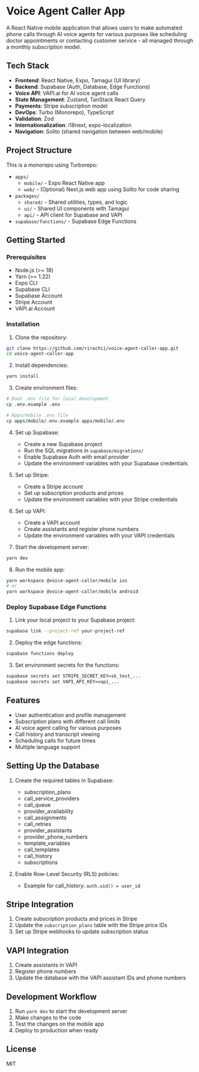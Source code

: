 # Voice Agent Caller App

A React Native mobile application that allows users to make automated phone calls through AI voice agents for various purposes like scheduling doctor appointments or contacting customer service - all managed through a monthly subscription model.

## Tech Stack

- **Frontend**: React Native, Expo, Tamagui (UI library)
- **Backend**: Supabase (Auth, Database, Edge Functions)
- **Voice API**: VAPI.ai for AI voice agent calls
- **State Management**: Zustand, TanStack React Query
- **Payments**: Stripe subscription model
- **DevOps**: Turbo (Monorepo), TypeScript
- **Validation**: Zod
- **Internationalization**: i18next, expo-localization
- **Navigation**: Solito (shared navigation between web/mobile)

## Project Structure

This is a monorepo using Turborepo:

- `apps/`
  - `mobile/` - Expo React Native app
  - `web/` - (Optional) Next.js web app using Solito for code sharing
- `packages/`
  - `shared/` - Shared utilities, types, and logic
  - `ui/` - Shared UI components with Tamagui
  - `api/` - API client for Supabase and VAPI
- `supabase/functions/` - Supabase Edge Functions

## Getting Started

### Prerequisites

- Node.js (>= 18)
- Yarn (>= 1.22)
- Expo CLI
- Supabase CLI
- Supabase Account
- Stripe Account
- VAPI.ai Account

### Installation

1. Clone the repository:
```bash
git clone https://github.com/rirachii/voice-agent-caller-app.git
cd voice-agent-caller-app
```

2. Install dependencies:
```bash
yarn install
```

3. Create environment files:

```bash
# Root .env file for local development
cp .env.example .env

# Apps/mobile .env file
cp apps/mobile/.env.example apps/mobile/.env
```

4. Set up Supabase:
   - Create a new Supabase project
   - Run the SQL migrations in `supabase/migrations/`
   - Enable Supabase Auth with email provider
   - Update the environment variables with your Supabase credentials

5. Set up Stripe:
   - Create a Stripe account
   - Set up subscription products and prices
   - Update the environment variables with your Stripe credentials

6. Set up VAPI:
   - Create a VAPI account
   - Create assistants and register phone numbers
   - Update the environment variables with your VAPI credentials

7. Start the development server:
```bash
yarn dev
```

8. Run the mobile app:
```bash
yarn workspace @voice-agent-caller/mobile ios
# or
yarn workspace @voice-agent-caller/mobile android
```

### Deploy Supabase Edge Functions

1. Link your local project to your Supabase project:
```bash
supabase link --project-ref your-project-ref
```

2. Deploy the edge functions:
```bash
supabase functions deploy
```

3. Set environment secrets for the functions:
```bash
supabase secrets set STRIPE_SECRET_KEY=sk_test_...
supabase secrets set VAPI_API_KEY=vapi_...
```

## Features

- User authentication and profile management
- Subscription plans with different call limits
- AI voice agent calling for various purposes
- Call history and transcript viewing
- Scheduling calls for future times
- Multiple language support

## Setting Up the Database

1. Create the required tables in Supabase:
   - subscription_plans
   - call_service_providers
   - call_queue
   - provider_availability
   - call_assignments
   - call_retries
   - provider_assistants
   - provider_phone_numbers
   - template_variables
   - call_templates
   - call_history
   - subscriptions

2. Enable Row-Level Security (RLS) policies:
   - Example for call_history: `auth.uid() = user_id`

## Stripe Integration

1. Create subscription products and prices in Stripe
2. Update the `subscription_plans` table with the Stripe price IDs
3. Set up Stripe webhooks to update subscription status

## VAPI Integration

1. Create assistants in VAPI
2. Register phone numbers
3. Update the database with the VAPI assistant IDs and phone numbers

## Development Workflow

1. Run `yarn dev` to start the development server
2. Make changes to the code
3. Test the changes on the mobile app
4. Deploy to production when ready

## License

MIT
